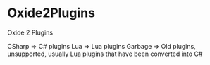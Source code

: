Oxide2Plugins
=============

Oxide 2 Plugins

CSharp => C# plugins
Lua => Lua plugins
Garbage => Old plugins, unsupported, usually Lua plugins that have been converted into C#
